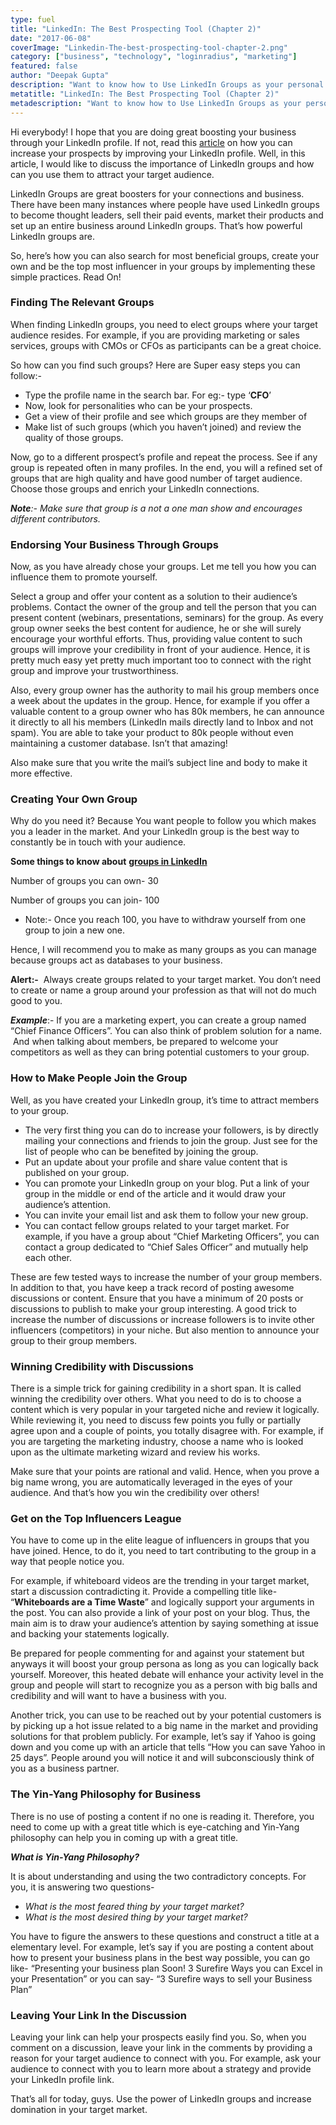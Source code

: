 ```yaml
---
type: fuel
title: "LinkedIn: The Best Prospecting Tool (Chapter 2)"
date: "2017-06-08"
coverImage: "Linkedin-The-best-prospecting-tool-chapter-2.png"
category: ["business", "technology", "loginradius", "marketing"]
featured: false 
author: "Deepak Gupta"
description: "Want to know how to Use LinkedIn Groups as your personal customer database. Cling to the second installment of LinkedIn: The Best Prospecting Tool."
metatitle: "LinkedIn: The Best Prospecting Tool (Chapter 2)"
metadescription: "Want to know how to Use LinkedIn Groups as your personal customer database. Cling to the second installment of LinkedIn: The Best Prospecting Tool."
---
```


Hi everybody! I hope that you are doing great boosting your business through your LinkedIn profile. If not, read this [article](https://www.loginradius.com/blog/fuel/2017/05/linkedin-best-prospecting-tool-chapter-1/) on how you can increase your prospects by improving your LinkedIn profile. Well, in this article, I would like to discuss the importance of LinkedIn groups and how can you use them to attract your target audience. 

LinkedIn Groups are great boosters for your connections and business. There have been many instances where people have used LinkedIn groups to become thought leaders, sell their paid events, market their products and set up an entire business around LinkedIn groups. That’s how powerful LinkedIn groups are.

So, here’s how you can also search for most beneficial groups, create your own and be the top most influencer in your groups by implementing these simple practices. Read On!

### **Finding The Relevant Groups**

When finding LinkedIn groups, you need to elect groups where your target audience resides. For example, if you are providing marketing or sales services, groups with CMOs or CFOs as participants can be a great choice.

So how can you find such groups? Here are Super easy steps you can follow:-

- Type the profile name in the search bar. For eg:- type ‘**CFO**’
- Now, look for personalities who can be your prospects.
- Get a view of their profile and see which groups are they member of
- Make list of such groups (which you haven’t joined) and review the quality of those groups.

Now, go to a different prospect’s profile and repeat the process. See if any group is repeated often in many profiles. In the end, you will a refined set of groups that are high quality and have good number of target audience. Choose those groups and enrich your LinkedIn connections.

**_Note_**_:- Make sure that group is a not a one man show and encourages different contributors._

### **Endorsing Your Business Through Groups**

Now, as you have already chose your groups. Let me tell you how you can influence them to promote yourself.

Select a group and offer your content as a solution to their audience’s problems. Contact the owner of the group and tell the person that you can present content (webinars, presentations, seminars) for the group. As every group owner seeks the best content for audience, he or she will surely encourage your worthful efforts. Thus, providing value content to such groups will improve your credibility in front of your audience. Hence, it is pretty much easy yet pretty much important too to connect with the right group and improve your trustworthiness.

Also, every group owner has the authority to mail his group members once a week about the updates in the group. Hence, for example if you offer a valuable content to a group owner who has 80k members, he can announce it directly to all his members (LinkedIn mails directly land to Inbox and not spam). You are able to take your product to 80k people without even maintaining a customer database. Isn’t that amazing!

Also make sure that you write the mail’s subject line and body to make it more effective.

### **Creating Your Own Group**

Why do you need it? Because You want people to follow you which makes you a leader in the market. And your LinkedIn group is the best way to constantly be in touch with your audience.

**Some things to know about** [**groups in LinkedIn**](https://www.linkedin.com/help/linkedin/answer/190/general-limits-for-linkedin-groups?lang=en)

Number of groups you can own- 30

Number of groups you can join- 100

- Note:- Once you reach 100, you have to withdraw yourself from one group to join a new one.

Hence, I will recommend you to make as many groups as you can manage because groups act as databases to your business.

**Alert:-**  Always create groups related to your target market. You don’t need to create or name a group around your profession as that will not do much good to you.

**_Example_**:- If you are a marketing expert, you can create a group named “Chief Finance Officers”. You can also think of problem solution for a name.  And when talking about members, be prepared to welcome your competitors as well as they can bring potential customers to your group. 

### **How to Make People Join the Group**

Well, as you have created your LinkedIn group, it’s time to attract members to your group.

- The very first thing you can do to increase your followers, is by directly mailing your connections and friends to join the group. Just see for the list of people who can be benefited by joining the group.
- Put an update about your profile and share value content that is published on your group. 
- You can promote your LinkedIn group on your blog. Put a link of your group in the middle or end of the article and it would draw your audience’s attention.
- You can invite your email list and ask them to follow your new group.
- You can contact fellow groups related to your target market. For example, if you have a group about “Chief Marketing Officers”, you can contact a group dedicated to “Chief Sales Officer” and mutually help each other.

These are few tested ways to increase the number of your group members. In addition to that, you have keep a track record of posting awesome discussions or content. Ensure that you have a minimum of 20 posts or discussions to publish to make your group interesting. A good trick to increase the number of discussions or increase followers is to invite other influencers (competitors) in your niche. But also mention to announce your group to their group members.

### **Winning Credibility with Discussions**

There is a simple trick for gaining credibility in a short span. It is called winning the credibility over others. What you need to do is to choose a content which is very popular in your targeted niche and review it logically. While reviewing it, you need to discuss few points you fully or partially agree upon and a couple of points, you totally disagree with. For example, if you are targeting the marketing industry, choose a name who is looked upon as the ultimate marketing wizard and review his works. 

Make sure that your points are rational and valid. Hence, when you prove a big name wrong, you are automatically leveraged in the eyes of your audience. And that’s how you win the credibility over others!

### **Get on the Top Influencers League** 

You have to come up in the elite league of influencers in groups that you have joined. Hence, to do it, you need to tart contributing to the group in a way that people notice you.

For example, if whiteboard videos are the trending in your target market, start a discussion contradicting it. Provide a compelling title like- “**Whiteboards are a Time Waste**” and logically support your arguments in the post. You can also provide a link of your post on your blog. Thus, the main aim is to draw your audience’s attention by saying something at issue and backing your statements logically.

Be prepared for people commenting for and against your statement but anyways it will boost your group persona as long as you can logically back yourself. Moreover, this heated debate will enhance your activity level in the group and people will start to recognize you as a person with big balls and credibility and will want to have a business with you.

Another trick, you can use to be reached out by your potential customers is by picking up a hot issue related to a big name in the market and providing solutions for that problem publicly. For example, let’s say if Yahoo is going down and you come up with an article that tells “How you can save Yahoo in 25 days”. People around you will notice it and will subconsciously think of you as a business partner.

### **The Yin-Yang Philosophy for Business**

There is no use of posting a content if no one is reading it. Therefore, you need to come up with a great title which is eye-catching and Yin-Yang philosophy can help you in coming up with a great title.

**_What is Yin-Yang Philosophy?_**

It is about understanding and using the two contradictory concepts. For you, it is answering two questions-

- _What is the most feared thing by your target market?_
- _What is the most desired thing by your target market?_

You have to figure the answers to these questions and construct a title at a elementary level. For example, let’s say if you are posting a content about how to present your business plans in the best way possible, you can go like- “Presenting your business plan Soon! 3 Surefire Ways you can Excel in your Presentation” or you can say- “3 Surefire ways to sell your Business Plan”

### **Leaving Your Link In the Discussion**

Leaving your link can help your prospects easily find you. So, when you comment on a discussion, leave your link in the comments by providing a reason for your target audience to connect with you. For example, ask your audience to connect with you to learn more about a strategy and provide your LinkedIn profile link.

That’s all for today, guys. Use the power of LinkedIn groups and increase domination in your target market.
